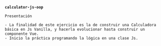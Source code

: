 **`calculator-js-oop`**

    Presentación

    - La finalidad de este ejercicio es la de construir una Calculadora básica en Js Vanilla, y hacerla evolucionar hasta construir un componente Vue.
    - Inicio la práctica programando la lógica en una clase Js.

